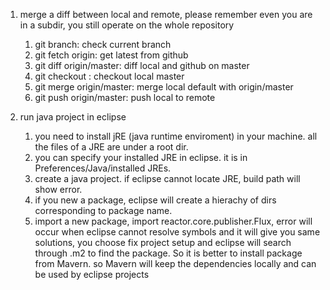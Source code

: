 1. merge a diff between local and remote, please remember even you are in a subdir, you still operate on the whole repository
   1. git branch:  check current branch
   2. git fetch origin:   get latest from github
   3. git diff origin/master:  diff local and github on master
   4. git checkout :  checkout local master
   5. git merge origin/master: merge local default with origin/master
   6. git push origin/master: push local to remote
  
2. run java project in eclipse
   1. you need to install jRE (java runtime enviroment) in your machine. all the files of a JRE are under a root dir.
   2. you can specify your installed JRE in eclipse. it is in Preferences/Java/installed JREs.
   3. create a java project. if eclipse cannot locate JRE, build path will show error.
   4. if you new a package, eclipse will create a hierachy of dirs corresponding to package name.
   5. import a new package, import reactor.core.publisher.Flux, error will occur when eclipse cannot resolve symbols and it will give you same solutions, you choose fix project setup and eclipse will search through .m2 to find the package. So it is better to install package from Mavern. so Mavern will keep the dependencies locally and can be used by eclipse projects    
